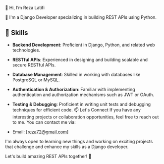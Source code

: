 👋 Hi, I’m Reza Latifi

👀 I'm a Django Developer specializing in building REST APIs using Python.

## 🔧 Skills

- **Backend Development**: Proficient in Django, Python, and related web technologies.
- **RESTful APIs**: Experienced in designing and building scalable and secure RESTful APIs.
- **Database Management**: Skilled in working with databases like PostgreSQL or MySQL.
- **Authentication & Authorization**: Familiar with implementing authentication and authorization mechanisms such as JWT or OAuth.
- **Testing & Debugging**: Proficient in writing unit tests and debugging techniques for efficient code.
📫 Let's Connect
If you have any interesting projects or collaboration opportunities, feel free to reach out to me. You can contact me via:

- Email: [reza72@gmail.com]
  
I'm always open to learning new things and working on exciting projects that challenge and enhance my skills as a Django developer.

Let's build amazing REST APIs together! 🚀
